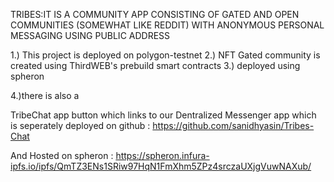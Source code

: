 TRIBES:IT IS A COMMUNITY APP CONSISTING OF GATED AND OPEN COMMUNITIES (SOMEWHAT LIKE REDDIT) WITH ANONYMOUS PERSONAL MESSAGING USING PUBLIC ADDRESS



1.) This project is deployed on polygon-testnet
2.) NFT Gated community is created using ThirdWEB's prebuild smart contracts
3.) deployed using spheron

4.)there is also a 

TribeChat app button which links to our Dentralized Messenger app which is seperately deployed on github : https://github.com/sanidhyasin/Tribes-Chat

And Hosted on spheron : https://spheron.infura-ipfs.io/ipfs/QmTZ3ENs1SRiw97HqN1FmXhm5ZPz4srczaUXjgVuwNAXub/

